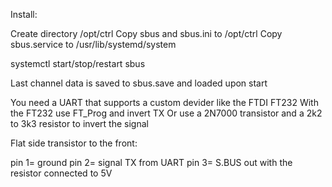 Install:Create directory /opt/ctrlCopy sbus and sbus.ini to /opt/ctrlCopy sbus.service to /usr/lib/systemd/systemsystemctl start/stop/restart sbusLast channel data is saved to sbus.save and loaded upon startYou need a UART that supports a custom devider like the FTDI FT232With the FT232 use FT_Prog and invert TXOr use a 2N7000 transistor and a 2k2 to 3k3 resistor to invert the signalFlat side transistor to the front:pin 1= groundpin 2= signal TX from UARTpin 3= S.BUS out with the resistor connected to 5V